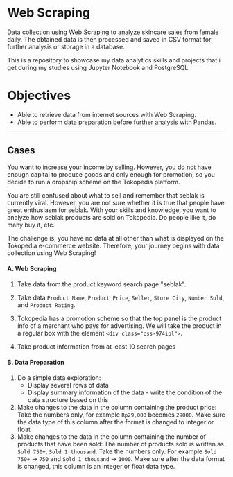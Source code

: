 # Web Scraping

Data collection using Web Scraping to analyze skincare sales from female daily. The obtained data is then processed and saved in CSV format for further analysis or storage in a database.

This is a repository to showcase my data analytics skills and projects that i get during my studies using Jupyter Notebook and PostgreSQL

# Objectives
- Able to retrieve data from internet sources with Web Scraping.
- Able to perform data preparation before further analysis with Pandas.

---

## Cases

You want to increase your income by selling. However, you do not have enough capital to produce goods and only enough for promotion, so you decide to run a dropship scheme on the Tokopedia platform. 

You are still confused about what to sell and remember that seblak is currently viral. However, you are not sure whether it is true that people have great enthusiasm for seblak. With your skills and knowledge, you want to analyze how seblak products are sold on Tokopedia. Do people like it, do many buy it, etc. 

The challenge is, you have no data at all other than what is displayed on the Tokopedia e-commerce website. Therefore, your journey begins with data collection using Web Scraping!

#### A. Web Scraping
1. Take data from the product keyword search page "seblak".

2. Take data `Product Name`, `Product Price`, `Seller`, `Store City`, `Number Sold`, and `Product Rating`.

3. Tokopedia has a promotion scheme so that the top panel is the product info of a merchant who pays for advertising. We will take the product in a regular box with the element `<div class="css-974ipl">`.

5. Take product information from at least 10 search pages

#### B. Data Preparation
1. Do a simple data exploration:
    - Display several rows of data
    - Display summary information of the data - write the condition of the data structure based on this
2. Make changes to the data in the column containing the product price:
    Take the numbers only, for example `Rp29,000` becomes `29000`. Make sure the data type of this column after the format is changed to integer or float
3. Make changes to the data in the column containing the number of products that have been sold:
    The number of products sold is written as `Sold 750+`, `Sold 1 thousand`. Take the numbers only. For example `Sold 750+` -> `750` and `Sold 1 thousand` -> `1000`. Make sure after the data format is changed, this column is an integer or float data type.
